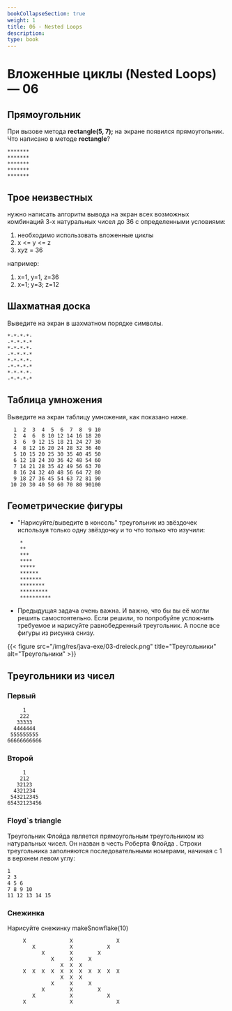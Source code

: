 ```yaml
---
bookCollapseSection: true
weight: 1
title: 06 - Nested Loops 
description: 
type: book 
---
```


# Вложенные циклы (Nested Loops)  — 06

## Прямоугольник

При вызове метода **rectangle(5, 7);** на экране появился прямоугольник. Что написано в методе **rectangle**?

```code
*******
*******
*******
*******
*******
```

## Трое неизвестных

нужно написать алгоритм вывода на экран всех возможных комбинаций 3-х натуральных чисел до 36 с определенными условиями:

1) необходимо использовать вложенные циклы
2) x <= y <= z
3) x*y*z = 36

например: 
1) x=1, y=1, z=36
2) x=1; y=3; z=12

## Шахматная доска

Выведите на экран в шахматном порядке символы.

```code
*-*-*-*-
-*-*-*-*
*-*-*-*-
-*-*-*-*
*-*-*-*-
-*-*-*-*
*-*-*-*-
-*-*-*-*
```

## Таблица умножения

Выведите на экран таблицу умножения, как показано ниже.

```code
  1  2  3  4  5  6  7  8  9 10
  2  4  6  8 10 12 14 16 18 20
  3  6  9 12 15 18 21 24 27 30
  4  8 12 16 20 24 28 32 36 40
  5 10 15 20 25 30 35 40 45 50
  6 12 18 24 30 36 42 48 54 60
  7 14 21 28 35 42 49 56 63 70
  8 16 24 32 40 48 56 64 72 80
  9 18 27 36 45 54 63 72 81 90
 10 20 30 40 50 60 70 80 90100
```

## Геометрические фигуры

- "Нарисуйте/выведите в консоль" треугольник из звёздочек используя только одну звёздочку и то что только что изучили:
```code
    *
    **
    ***
    ****
    *****
    ******
    *******
    ********
    *********
    **********
```

- Предыдущая задача очень важна. И важно, что бы вы её могли решить самостоятельно. Если решили, то попробуйте усложнить требуемое и нарисуйте равнобедренный треугольник. А после все фигуры из рисунка снизу.

{{< figure src="/img/res/java-exe/03-dreieck.png" title="Треугольники" alt="Треугольники" >}}

## Треугольники из чисел

### Первый
```code
     1
    222
   33333
  4444444
 555555555
66666666666
```

### Второй

```code
     1
    212
   32123
  4321234
 543212345
65432123456
```

### Floyd`s triangle

Треугольник Флойда является прямоугольным треугольником из натуральных чисел. Он назван в честь Роберта Флойда . Строки треугольника заполняются последовательными номерами, начиная с 1 в верхнем левом углу:

```code
1
2 3
4 5 6
7 8 9 10
11 12 13 14 15  
```

### Снежинка

Нарисуйте снежинку makeSnowflake(10)

```code
     X              X              X 
        X           X           X    
           X        X        X       
              X     X     X          
                 X  X  X             
     X  X  X  X  X  X  X  X  X  X  X 
                 X  X  X             
              X     X     X          
           X        X        X       
        X           X           X    
     X              X              X 
```

